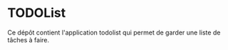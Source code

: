 # TODOList
Ce dépôt contient l'application todolist qui permet de garder une liste de tâches à faire.
